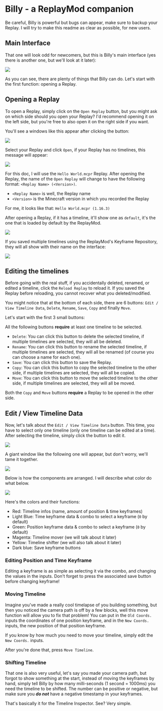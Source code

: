 # Billy - a ReplayMod companion

Be careful, Billy is powerful but bugs can appear, make sure to backup your Replay.
I will try to make this readme as clear as possible, for new users.

## Main Interface

That one will look odd for newcomers, but this is Billy's main interface (yes there is another one, but we'll look at it later):

![](docs/main_interface.png)

As you can see, there are plenty of things that Billy can do. Let's start with the first function: opening a Replay.

## Opening a Replay

To open a Replay, simply click on the `Open Replay` button, but you might ask on which side should you open your Replay? I'd recommend opening it on the left side, but you're free to also open it on the right side if you want.

You'll see a windows like this appear after clicking the button:

![](docs/open_replay.png)

Select your Replay and click `Open`, if your Replay has no timelines, this message will appear:

![](docs/no_timelines_error.png)

For this doc, I will use the `Hello World.mcpr` Replay. After opening the Replay, the name of the `Open Replay` will change to have the following format: `<Replay Name> (<Version>)`.

- `<Replay Name>` is well, the Replay name
- `<Version>` is the Minecraft version in which you recorded the Replay

For me, it looks like that: `Hello World.mcpr (1.16.3)`

After opening a Replay, if it has a timeline, it'll show one as `default`, it's the one that is loaded by default by the ReplayMod.

![](docs/timelines_list_1.png)

If you saved multiple timelines using the ReplayMod's Keyframe Repository, they will all show with their name on the interface:

![](docs/timelines_list_2.png)

## Editing the timelines

Before going with the real stuff, if you accidentally deleted, renamed, or edited a timeline, click the `Reload Replay` to reload it. If you saved the Replay before reloading, you cannot recover what you deleted/modified.

You might notice that at the bottom of each side, there are 6 buttons: `Edit / View Timeline Data`, `Delete`, `Rename`, `Save`, `Copy` and finally `Move`.

Let's start with the first 3 small buttons:

All the following buttons **require** at least one timeline to be selected.
- `Delete`: You can click this button to delete the selected timeline, if multiple timelines are selected, they will all be deleted.
- `Rename`: You can click this button to rename the selected timeline, if multiple timelines are selected, they will all be renamed (of course you can choose a name for each one).
- `Save`: You can click this button to save the Replay.
- `Copy`: You can click this button to copy the selected timeline to the other side, if multiple timelines are selected, they will all be copied.
- `Move`: You can click this button to move the selected timeline to the other side, if multiple timelines are selected, they will all be moved. 

Both the `Copy` and `Move` buttons **require** a Replay to be opened in the other side.

## Edit / View Timeline Data

Now, let's talk about the `Edit / View Timeline Data` button. This time, you have to select only one timeline (only one timeline can be edited at a time). After selecting the timeline, simply click the button to edit it.

![](docs/menu_before_editing_timeline.png)

A giant window like the following one will appear, but don't worry, we'll tame it together.

![](docs/editing_timeline_interface.png)

Below is how the components are arranged. I will describe what color do what below.

![](docs/editing_timeline_interface_described.png)

Here's the colors and their functions:
- Red: Timeline infos (name, amount of position & time keyframes)
- Light Blue: Time keyframe data & combo to select a keyframe (`0` by default)
- Green: Position keyframe data & combo to select a keyframe (`0` by default)
- Magenta: Timeline mover (we will talk about it later)
- Yellow: Timeline shifter (we will also talk about it later)
- Dark blue: Save keyframe buttons

### Editing Position and Time Keyframe

Editing a keyframe is as simple as selecting it via the combo, and changing the values in the inputs. Don't forget to press the associated save button before changing keyframe!

### Moving Timeline

Imagine you've made a really cool timelapse of you building something, but then you noticed the camera path is off by a few blocks, well this move function will allow you to fix that problem!
You can put in the `Old Coords.` inputs the coordinates of one position keyframe, and in the `New Coords.` inputs, the new position of that position keyframe.

If you know by how much you need to move your timeline, simply edit the `New Coords.` inputs.

After you're done that, press `Move Timeline`.

### Shifting Timeline

That one is also very useful, let's say you made your camera path, but forgot to show something at the start, instead of moving the keyframes by hand, simply tell Billy by how many milli-seconds (1 second = 1000ms) you need the timeline to be shifted.
The number can be positive or negative, but make sure you ***do not*** have a negative timestamp in your keyframes.

That's basically it for the Timeline Inspector. See? Very simple.